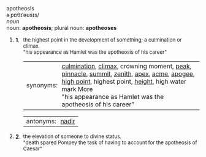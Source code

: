 <div class="vk_ans" style="margin-bottom: 0;">apotheosis</div>
<div>
<div class="lr_dct_ent_ph"><span class="lr_dct_ph"><span>əˌpɒ&theta;ɪˈəʊsɪs</span>/</span></div>
<div>
<div class="lr_dct_sf_h"><em>noun</em></div>
<div class="xpdxpnd vk_gy" data-mh="-1"><span>noun: <strong>apotheosis</strong></span><span>; plural noun: <strong>apotheoses</strong></span></div>
<ol class="lr_dct_sf_sens">
<li>
<div>
<div class="lr_dct_sf_sen vk_txt">
<div style="float: left;"><strong>1</strong>.</div>
<div style="margin-left: 20px;">
<div style="font-size: small;">
<div style="display: inline;"><span>the highest point in the development of something; a culmination or climax.</span></div>
<div class="vk_gy">"<span>his appearance as Hamlet was the apotheosis of his career</span>"</div>
<div>
<table class="vk_tbl vk_gy">
<tbody>
<tr>
<td class="lr_dct_nyms_ttl" style="padding-right: 3px;">synonyms:</td>
<td><span><a href="https://www.google.com.au/search?client=ubuntu&amp;hs=f7X&amp;channel=fs&amp;q=define+culmination&amp;sa=X&amp;ei=czuUUov_FajYigftuYG4BQ&amp;ved=0CC0Q_SowAA">culmination</a>, </span><span><a href="https://www.google.com.au/search?client=ubuntu&amp;hs=f7X&amp;channel=fs&amp;q=define+climax&amp;sa=X&amp;ei=czuUUov_FajYigftuYG4BQ&amp;ved=0CC4Q_SowAA">climax</a>, </span><span>crowning moment, </span><span><a href="https://www.google.com.au/search?client=ubuntu&amp;hs=f7X&amp;channel=fs&amp;q=define+peak&amp;sa=X&amp;ei=czuUUov_FajYigftuYG4BQ&amp;ved=0CC8Q_SowAA">peak</a>, </span><span><a href="https://www.google.com.au/search?client=ubuntu&amp;hs=f7X&amp;channel=fs&amp;q=define+pinnacle&amp;sa=X&amp;ei=czuUUov_FajYigftuYG4BQ&amp;ved=0CDAQ_SowAA">pinnacle</a>, </span><span><a href="https://www.google.com.au/search?client=ubuntu&amp;hs=f7X&amp;channel=fs&amp;q=define+summit&amp;sa=X&amp;ei=czuUUov_FajYigftuYG4BQ&amp;ved=0CDEQ_SowAA">summit</a>, </span><span><a href="https://www.google.com.au/search?client=ubuntu&amp;hs=f7X&amp;channel=fs&amp;q=define+zenith&amp;sa=X&amp;ei=czuUUov_FajYigftuYG4BQ&amp;ved=0CDIQ_SowAA">zenith</a>, </span><span><a href="https://www.google.com.au/search?client=ubuntu&amp;hs=f7X&amp;channel=fs&amp;q=define+apex&amp;sa=X&amp;ei=czuUUov_FajYigftuYG4BQ&amp;ved=0CDMQ_SowAA">apex</a>, </span><span><a href="https://www.google.com.au/search?client=ubuntu&amp;hs=f7X&amp;channel=fs&amp;q=define+acme&amp;sa=X&amp;ei=czuUUov_FajYigftuYG4BQ&amp;ved=0CDQQ_SowAA">acme</a>, </span><span><a href="https://www.google.com.au/search?client=ubuntu&amp;hs=f7X&amp;channel=fs&amp;q=define+apogee&amp;sa=X&amp;ei=czuUUov_FajYigftuYG4BQ&amp;ved=0CDUQ_SowAA">apogee</a>, </span><span><a href="https://www.google.com.au/search?client=ubuntu&amp;hs=f7X&amp;channel=fs&amp;q=define+high+point&amp;sa=X&amp;ei=czuUUov_FajYigftuYG4BQ&amp;ved=0CDYQ_SowAA">high point</a>, </span><span>highest point, </span><span><a href="https://www.google.com.au/search?client=ubuntu&amp;hs=f7X&amp;channel=fs&amp;q=define+height&amp;sa=X&amp;ei=czuUUov_FajYigftuYG4BQ&amp;ved=0CDcQ_SowAA">height</a>, </span><span>high water mark</span><span data-log-string="synonyms-more-click"><span data-log-string="synonyms-more-click"><span class="lr_dct_more_btn" style="padding-left: 4px;">More</span></span></span>
<div style="display: inline;">
<div style="display: inline;">
<div class="lr_dct_more_blk xpdxpnd xpdnoxpnd vk_gy" data-mh="-1">"<span>his appearance as Hamlet was the apotheosis of his career</span>"</div>
</div>
</div>
</td>
</tr>
</tbody>
</table>
</div>
<div class="xpdxpnd" data-mh="-1">
<table class="vk_tbl vk_gy">
<tbody>
<tr>
<td class="lr_dct_nyms_ttl" style="padding-right: 3px;">antonyms:</td>
<td><span><a href="https://www.google.com.au/search?client=ubuntu&amp;hs=f7X&amp;channel=fs&amp;q=define+nadir&amp;sa=X&amp;ei=czuUUov_FajYigftuYG4BQ&amp;ved=0CDkQ_SowAA">nadir</a></span></td>
</tr>
</tbody>
</table>
</div>
</div>
</div>
</div>
</div>
</li>
<li>
<div>
<div class="lr_dct_sf_sen vk_txt">
<div style="float: left;"><strong>2</strong>.</div>
<div style="margin-left: 20px;">
<div style="font-size: small;">
<div style="display: inline;"><span>the elevation of someone to divine status.</span></div>
<div class="vk_gy">"<span>death spared Pompey the task of having to account for the apotheosis of Caesar</span>"</div>
</div>
</div>
</div>
</div>
</li>
</ol></div>
</div>
